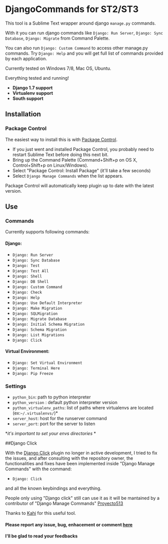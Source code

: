 # DjangoCommands for ST2/ST3

This tool is a Sublime Text wrapper around django `manage.py` commands.

With it you can run django commands like `Django: Run Server`, `Django: Sync Database`, `Django: Migrate` from Command Palette.

You can also run `Django: Custom Command` to access other manage.py commands. Try `Django: Help` and you will get full list of commands provided by each application.


Currently tested on Windows 7/8, Mac OS, Ubuntu.

Everything tested and running!

* __Django 1.7 support__
* __Virtualenv support__
* __South support__


## Installation

### Package Control

The easiest way to install this is with [Package Control](http://wbond.net/sublime\_packages/package\_control).

 * If you just went and installed Package Control, you probably need to restart Sublime Text before doing this next bit.
 * Bring up the Command Palette (Command+Shift+p on OS X, Control+Shift+p on Linux/Windows).
 * Select "Package Control: Install Package" (it'll take a few seconds)
 * Select `Django Manage Commands` when the list appears.

Package Control will automatically keep plugin up to date with the latest version.

## Use

### Commands
Currently supports following commands:

#### Django:

 * `Django: Run Server`
 * `Django: Sync Database`
 * `Django: Test`
 * `Django: Test All`
 * `Django: Shell`
 * `Django: DB Shell`
 * `Django: Custom Command`
 * `Django: Check`
 * `Django: Help`
 * `Django: Use Default Interpreter`
 * `Django: Make Migration`
 * `Django: SQLMigration` 
 * `Django: Migrate Database`
 * `Django: Initial Schema Migration`
 * `Django: Schema Migration`
 * `Django: List Migrations`
 * `Django: Click`

#### Virtual Environment:
 * `Django: Set Virtual Environment`
 * `Django: Terminal Here`
 * `Django: Pip Freeze`

### Settings

 * `python_bin`: path to python interpreter
 * `python_version` : default python interpreter version
 * `python_virtualenv_paths`: list of paths where virtualenvs are located (ex:`~/.virtualenvs/`)*
 * `server_host`: host for the runserver command
 * `server_port`: port for the server to listen

*_it's important to set your envs directories_ *



##Django Click

With the [Django Click](https://sublime.wbond.net/packages/Django%20Click) plugin no longer in active development, I tried to fix the issues, and after consulting with the repository owner, the functionalities and fixes have been implemented inside "Django Manage Commands" with the command:

* `Django: Click`

and all the known keybindings and everything.

People only using "Django click" still can use it as it will be mantained by a contributor of "Django Manage Commands" [Proyecto513](https://github.com/Proyecto513)

Thanks to [Kahi](https://github.com/kahi) for this useful tool.

#### Please report any issue, bug, enhacement or comment [here](https://github.com/vladimirnani/DjangoCommands/issues) 
#### I'll be glad to read your feedbacks


